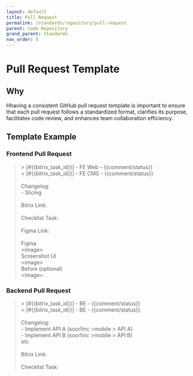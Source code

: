```yaml
---
layout: default
title: Pull Request
permalink: /standards/repository/pull-request
parent: Code Repository
grand_parent: Standards
nav_order: 5
---
```


# Pull Request Template

## Why

Hhaving a consistent GitHub pull request template is important to ensure that each pull request follows a standardized format, clarifies its purpose, facilitates code review, and enhances team collaboration efficiency.

## Template Example

### Frontend Pull Request

> \> [#{{bitrix_task_id}}] - FE Web - \{{comment/status}}  
\> [#{{bitrix_task_id}}] - FE CMS - \{{comment/status}}  
\
Changelog:  
\- Slicing  
\
Bitrix Link:  
\
Checklist Task:  
\
Figma Link:  
\
Figma  
\<image>  
Screenshot UI  
\<image>  
Before (optional)  
\<image>  

### Backend Pull Request

> \> [#{{bitrix_task_id}}] - BE - \{{comment/status}}  
\> [#{{bitrix_task_id}}] - BE - \{{comment/status}}  
\
Changelog:  
\- Implement API A (soorfinc >mobile > API A)  
\- Implement API B (soorfinc >mobile > API B)  
etc  
\
Bitrix Link:  
\
Checklist Task:  
